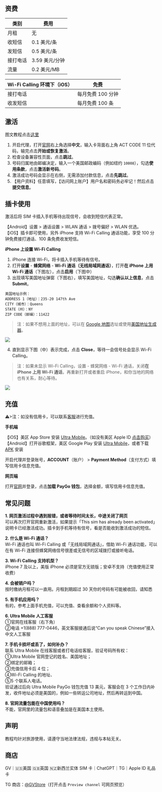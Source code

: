 ## 资费

| 类别 | 费用 | 
|---|---|
| 月租 | 无 |  
| 收短信 | 0.1 美元/条 |  
| 发短信 | 0.5 美元/条 |  
| 接打电话 | 3.59 美元/分钟 |  
| 流量 | 0.2 美元/MB |  

| Wi-Fi Calling 环境下（iOS） | 免费 | 
|---|---|
| 接打电话 | 每月免费 100 分钟 |
| 收发短信 | 每月免费 100 条 |


## 激活
图文教程点击[这里](https://github.com/ssnhd/paygo/wiki/激活)
1. 开启代理，打开[官网](https://my.ultramobile.com/paygo/activation)右上角选择**中文**，输入卡背面右上角 ACT CODE 11 位代码，输完点击**开始或恢复激活**。
2. 检查设备兼容性页面，点击**跳过**。
3. 号码归属地由邮编决定，输入一个美国邮政编码（例如纽约 `10008`），勾选**使用条款**，点击**激活新号码**。
4. 激活成功号码会显示在右侧，无需添加付款信息，点击**先跳过**。
5. 【用户资料】任意填写，【访问网上账户】用户名和密码务必牢记！然后点击**提交信息**。


## 插卡使用

激活后将 SIM 卡插入手机等待出现信号，会收到短信代表正常。

【Android】设置 > 通话设置 > WLAN 通话 > 拨号偏好 > WLAN 优选。\
【iOS】插卡即可使用，另外 iPhone 支持 Wi-Fi Calling 通话功能，享受 100 分钟免费接打通话、100 条免费收发短信。

**iPhone 上设置 Wi-Fi Calling**

1. iPhone 连接 Wi-Fi，将卡插入手机等待有信号。
2. 打开**设置** - **蜂窝网络** - **Wi-Fi 通话（无线局域网通话）**，打开**在 iPhone 上用 Wi-Fi 通话**（下图左），点击**启用**（下图中）
3. 出现填写美国地址弹窗（下图右），填写美国地址，勾选**确认以上信息**，点击 **Submit**。
```
美国地址示例：
ADDRESS 1（地址）：235-20 147th Ave
CITY（城市）：Queens
STATE（州）：NY
ZIP CODE（邮编）：11422
```

> 注：如果不想用上面的地址，可以在 [Google 地图](https://www.google.com/maps)选址或使用[美国地址生成器](https://www.meiguodizhi.com/)。

![](https://i.imgur.com/7txbPjG.jpg)

4. 直到显示下图（中）表示完成，点击 **Close**，等待一会信号处会显示 Wi-Fi Calling。

> 注：如果未显示 Wi-Fi Calling，设置 - 蜂窝网络 - Wi-Fi 通话，关闭**在 iPhone 上用 Wi-Fi 通话**，再重新打开或者重启 iPhone，和你当地的网络也有关系，耐心等待。

![](https://i.imgur.com/4640m95.jpg)




## 充值

⚠>注：如没有信用卡，可以联系[客服](https://t.me/GVStore)进行充值。

**手机端**

【iOS】美区 App Store 安装 [Ultra Mobile](https://apps.apple.com/us/app/ultra-mobile/id1463041935?l=zh)。（如没有美区 Apple ID [点击购买](https://github.com/ssnhd/googlevoice)）\
【Android】打开谷歌框架，美区 Google Play 安装 [Ultra Mobile](https://play.google.com/store/apps/details?id=com.uvnv.ultramobile)，或者下载 [APK](https://apkpure.com/cn/ultra-mobile/com.uvnv.ultramobile) 安装

开启代理并登录账号，**ACCOUNT**（账户） > **Payment Method**（支付方式）填写信用卡信息充值。


**网页端**

打开[官网](https://my.ultramobile.com/account/paygo)并登录，点击**加载 PayGo 钱包**，选择金额，填写信用卡信息充值。



## 常见问题
**1. 网页激活过程中遇到报错，或者等待时间太长，中途关闭了网页**\
可以再次打开官网重新激活，如果提示「This sim has already been activated」说明卡已经激活成功。插卡到手机等待有信号，看是否能收到激活成功的短信。

**2. 什么是 Wi-Fi 通话？**\
Wi-Fi 通话也叫 Wi-Fi Calling 或「无线局域网通话」，借助 Wi-Fi 通话功能，可以在有 Wi-Fi 连接但蜂窝网络信号很差或无信号的区域拨打或接听电话。

**3. Wi-Fi Calling 支持机型？**\
iPhone 7 及以上，美版 iPhone 必须是官方无锁版；安卓不支持（充值使用正常收费）

**4. 会被销户吗？**\
按时缴纳月租可以一直用。月租到期超过 30 天你的号码有可能被收回，请知悉

**5. 有手机应用吗？**\
有的，参考上面手机充值，可以充值、查看余额和个人资料等。

**6. Ultra Mobile 人工客服**\
①官网在线客服（右下角）\
②电话 +1(888) 777-0446，英文客服接通后说“Can you speak Chinese”接入中文人工客服

**7. 手机卡损坏或丢了，如何补办？**\
联系 Ultra Mobile 在线客服或者打电话给客服，验证号码所有权：\
①Ultra Mobile 官网登记的姓名、美国地址；\
②绑定的邮箱；\
③充值信用卡后 4 位；\
④Wi-Fi Calling 的地址、\
⑤5 个联系人电话。\
验证通过后向 Ultra Mobile PayGo 钱包充值 13 美元，客服会在 3 个工作日内补发，收件地址必须是美国的，例如一些转运公司地址，然后再转运到中国。

**8. 官网流量包能在中国使用吗？**\
不能，官网里的流量包和语音叠加是在美国本土使用。

## 声明

教程均针对旅游使用，请遵守当地法律法规，违规与本帖无关。

## 商店

GV｜🇺🇸美国 🇬🇧英国 🇳🇿新西兰实体 SIM 卡｜ChatGPT｜TG｜Apple ID 礼品卡

TG 商店：[@GVStore](https://t.me/gvstore)（打开点击 `Preview channel` 可网页预览）
